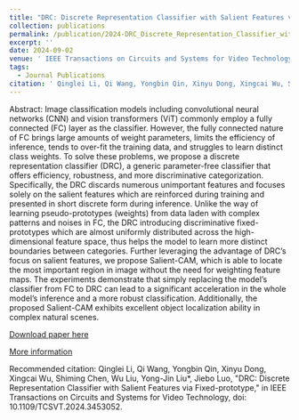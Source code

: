 ```yaml
---
title: "DRC: Discrete Representation Classifier with Salient Features via Fixed-prototype"
collection: publications
permalink: /publication/2024-DRC_Discrete_Representation_Classifier_with_Salient_Features_via_Fixed-prototype
excerpt: ''
date: 2024-09-02
venue: ' IEEE Transactions on Circuits and Systems for Video Technology'
tags:
  - Journal Publications
citation: ' Qinglei Li, Qi Wang, Yongbin Qin, Xinyu Dong, Xingcai Wu, Shiming Chen, Wu Liu, Yong-Jin Liu*, Jiebo Luo, "DRC: Discrete Representation Classifier with Salient Features via Fixed-prototype," in IEEE Transactions on Circuits and Systems for Video Technology, doi: 10.1109/TCSVT.2024.3453052.'
---
```


Abstract: Image classification models including convolutional neural networks (CNN) and vision transformers (ViT) commonly employ a fully connected (FC) layer as the classifier. However, the fully connected nature of FC brings large amounts of weight parameters, limits the efficiency of inference, tends to over-fit the training data, and struggles to learn distinct class weights. To solve these problems, we propose a discrete representation classifier (DRC), a generic parameter-free classifier that offers efficiency, robustness, and more discriminative categorization. Specifically, the DRC discards numerous unimportant features and focuses solely on the salient features which are reinforced during training and presented in short discrete form during inference. Unlike the way of learning pseudo-prototypes (weights) from data laden with complex patterns and noises in FC, the DRC introducing discriminative fixed-prototypes which are almost uniformly distributed across the high-dimensional feature space, thus helps the model to learn more distinct boundaries between categories. Further leveraging the advantage of DRC’s focus on salient features, we propose Salient-CAM, which is able to locate the most important region in image without the need for weighting feature maps. The experiments demonstrate that simply replacing the model’s classifier from FC to DRC can lead to a significant acceleration in the whole model’s inference and a more robust classification. Additionally, the proposed Salient-CAM exhibits excellent object localization ability in complex natural scenes.



[Download paper here](http://yongjinliu.github.io/files/2024-DRC_Discrete_Representation_Classifier_with_Salient_Features_via_Fixed-prototype.pdf)


[More information](https://cg.cs.tsinghua.edu.cn/people/~Yongjin/Yongjin.htm)

Recommended citation: Qinglei Li, Qi Wang, Yongbin Qin, Xinyu Dong, Xingcai Wu, Shiming Chen, Wu Liu, Yong-Jin Liu*, Jiebo Luo, "DRC: Discrete Representation Classifier with Salient Features via Fixed-prototype," in IEEE Transactions on Circuits and Systems for Video Technology, doi: 10.1109/TCSVT.2024.3453052.





